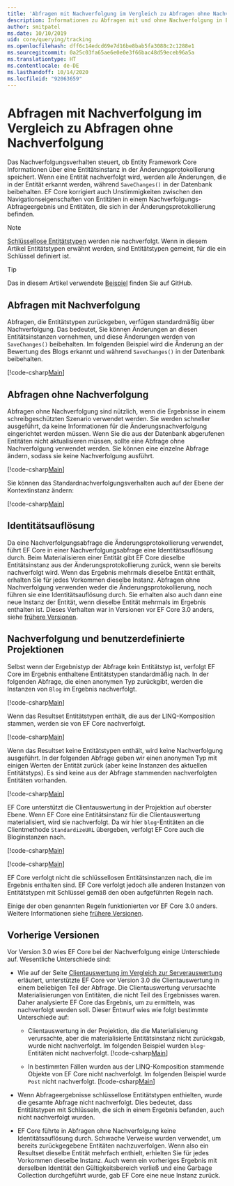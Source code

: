 ```yaml
---
title: 'Abfragen mit Nachverfolgung im Vergleich zu Abfragen ohne Nachverfolgung: EF Core'
description: Informationen zu Abfragen mit und ohne Nachverfolgung in Entity Framework Core
author: smitpatel
ms.date: 10/10/2019
uid: core/querying/tracking
ms.openlocfilehash: dff6c14edcd69e7d16be8bab5fa3088c2c1288e1
ms.sourcegitcommit: 0a25c03fa65ae6e0e0e3f66bac48d59eceb96a5a
ms.translationtype: HT
ms.contentlocale: de-DE
ms.lasthandoff: 10/14/2020
ms.locfileid: "92063659"
---
```

# <a name="tracking-vs-no-tracking-queries"></a>Abfragen mit Nachverfolgung im Vergleich zu Abfragen ohne Nachverfolgung

Das Nachverfolgungsverhalten steuert, ob Entity Framework Core Informationen über eine Entitätsinstanz in der Änderungsprotokollierung speichert. Wenn eine Entität nachverfolgt wird, werden alle Änderungen, die in der Entität erkannt werden, während `SaveChanges()` in der Datenbank beibehalten. EF Core korrigiert auch Unstimmigkeiten zwischen den Navigationseigenschaften von Entitäten in einem Nachverfolgungs-Abfrageergebnis und Entitäten, die sich in der Änderungsprotokollierung befinden.

> [!NOTE]
> [Schlüssellose Entitätstypen](xref:core/modeling/keyless-entity-types) werden nie nachverfolgt. Wenn in diesem Artikel Entitätstypen erwähnt werden, sind Entitätstypen gemeint, für die ein Schlüssel definiert ist.

> [!TIP]  
> Das in diesem Artikel verwendete [Beispiel](https://github.com/dotnet/EntityFramework.Docs/tree/master/samples/core/Querying/Tracking) finden Sie auf GitHub.

## <a name="tracking-queries"></a>Abfragen mit Nachverfolgung

Abfragen, die Entitätstypen zurückgeben, verfügen standardmäßig über Nachverfolgung. Das bedeutet, Sie können Änderungen an diesen Entitätsinstanzen vornehmen, und diese Änderungen werden von `SaveChanges()` beibehalten. Im folgenden Beispiel wird die Änderung an der Bewertung des Blogs erkannt und während `SaveChanges()` in der Datenbank beibehalten.

[!code-csharp[Main](../../../samples/core/Querying/Tracking/Program.cs#Tracking)]

## <a name="no-tracking-queries"></a>Abfragen ohne Nachverfolgung

Abfragen ohne Nachverfolgung sind nützlich, wenn die Ergebnisse in einem schreibgeschützten Szenario verwendet werden. Sie werden schneller ausgeführt, da keine Informationen für die Änderungsnachverfolgung eingerichtet werden müssen. Wenn Sie die aus der Datenbank abgerufenen Entitäten nicht aktualisieren müssen, sollte eine Abfrage ohne Nachverfolgung verwendet werden. Sie können eine einzelne Abfrage ändern, sodass sie keine Nachverfolgung ausführt.

[!code-csharp[Main](../../../samples/core/Querying/Tracking/Program.cs#NoTracking)]

Sie können das Standardnachverfolgungsverhalten auch auf der Ebene der Kontextinstanz ändern:

[!code-csharp[Main](../../../samples/core/Querying/Tracking/Program.cs#ContextDefaultTrackingBehavior)]

## <a name="identity-resolution"></a>Identitätsauflösung

Da eine Nachverfolgungsabfrage die Änderungsprotokollierung verwendet, führt EF Core in einer Nachverfolgungsabfrage eine Identitätsauflösung durch. Beim Materialisieren einer Entität gibt EF Core dieselbe Entitätsinstanz aus der Änderungsprotokollierung zurück, wenn sie bereits nachverfolgt wird. Wenn das Ergebnis mehrmals dieselbe Entität enthält, erhalten Sie für jedes Vorkommen dieselbe Instanz. Abfragen ohne Nachverfolgung verwenden weder die Änderungsprotokollierung, noch führen sie eine Identitätsauflösung durch. Sie erhalten also auch dann eine neue Instanz der Entität, wenn dieselbe Entität mehrmals im Ergebnis enthalten ist. Dieses Verhalten war in Versionen vor EF Core 3.0 anders, siehe [frühere Versionen](#previous-versions).

## <a name="tracking-and-custom-projections"></a>Nachverfolgung und benutzerdefinierte Projektionen

Selbst wenn der Ergebnistyp der Abfrage kein Entitätstyp ist, verfolgt EF Core im Ergebnis enthaltene Entitätstypen standardmäßig nach. In der folgenden Abfrage, die einen anonymen Typ zurückgibt, werden die Instanzen von `Blog` im Ergebnis nachverfolgt.

[!code-csharp[Main](../../../samples/core/Querying/Tracking/Program.cs#CustomProjection1)]

Wenn das Resultset Entitätstypen enthält, die aus der LINQ-Komposition stammen, werden sie von EF Core nachverfolgt.

[!code-csharp[Main](../../../samples/core/Querying/Tracking/Program.cs#CustomProjection2)]

Wenn das Resultset keine Entitätstypen enthält, wird keine Nachverfolgung ausgeführt. In der folgenden Abfrage geben wir einen anonymen Typ mit einigen Werten der Entität zurück (aber keine Instanzen des aktuellen Entitätstyps). Es sind keine aus der Abfrage stammenden nachverfolgten Entitäten vorhanden.

[!code-csharp[Main](../../../samples/core/Querying/Tracking/Program.cs#CustomProjection3)]

 EF Core unterstützt die Clientauswertung in der Projektion auf oberster Ebene. Wenn EF Core eine Entitätsinstanz für die Clientauswertung materialisiert, wird sie nachverfolgt. Da wir hier `blog`-Entitäten an die Clientmethode `StandardizeURL` übergeben, verfolgt EF Core auch die Bloginstanzen nach.

[!code-csharp[Main](../../../samples/core/Querying/Tracking/Program.cs#ClientProjection)]

[!code-csharp[Main](../../../samples/core/Querying/Tracking/Program.cs#ClientMethod)]

EF Core verfolgt nicht die schlüssellosen Entitätsinstanzen nach, die im Ergebnis enthalten sind. EF Core verfolgt jedoch alle anderen Instanzen von Entitätstypen mit Schlüssel gemäß den oben aufgeführten Regeln nach.

Einige der oben genannten Regeln funktionierten vor EF Core 3.0 anders. Weitere Informationen siehe [frühere Versionen](#previous-versions).

## <a name="previous-versions"></a>Vorherige Versionen

Vor Version 3.0 wies EF Core bei der Nachverfolgung einige Unterschiede auf. Wesentliche Unterschiede sind:

- Wie auf der Seite [Clientauswertung im Vergleich zur Serverauswertung](xref:core/querying/client-eval) erläutert, unterstützte EF Core vor Version 3.0 die Clientauswertung in einem beliebigen Teil der Abfrage. Die Clientauswertung verursachte Materialisierungen von Entitäten, die nicht Teil des Ergebnisses waren. Daher analysierte EF Core das Ergebnis, um zu ermitteln, was nachverfolgt werden soll. Dieser Entwurf wies wie folgt bestimmte Unterschiede auf:
  - Clientauswertung in der Projektion, die die Materialisierung verursachte, aber die materialisierte Entitätsinstanz nicht zurückgab, wurde nicht nachverfolgt. Im folgenden Beispiel wurden `blog`-Entitäten nicht nachverfolgt.
    [!code-csharp[Main](../../../samples/core/Querying/Tracking/Program.cs#ClientProjection)]

  - In bestimmten Fällen wurden aus der LINQ-Komposition stammende Objekte von EF Core nicht nachverfolgt. Im folgenden Beispiel wurde `Post` nicht nachverfolgt.
    [!code-csharp[Main](../../../samples/core/Querying/Tracking/Program.cs#CustomProjection2)]

- Wenn Abfrageergebnisse schlüssellose Entitätstypen enthielten, wurde die gesamte Abfrage nicht nachverfolgt. Dies bedeutet, dass Entitätstypen mit Schlüsseln, die sich in einem Ergebnis befanden, auch nicht nachverfolgt wurden.
- EF Core führte in Abfragen ohne Nachverfolgung keine Identitätsauflösung durch. Schwache Verweise wurden verwendet, um bereits zurückgegebene Entitäten nachzuverfolgen. Wenn also ein Resultset dieselbe Entität mehrfach enthielt, erhielten Sie für jedes Vorkommen dieselbe Instanz. Auch wenn ein vorheriges Ergebnis mit derselben Identität den Gültigkeitsbereich verließ und eine Garbage Collection durchgeführt wurde, gab EF Core eine neue Instanz zurück.
